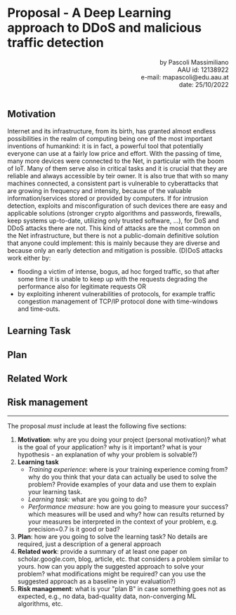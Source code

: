 # Proposal - A Deep Learning approach to DDoS and malicious traffic detection

<div style="text-align: right">
by Pascoli Massimiliano<br>
AAU id: 12138922<br>
e-mail: mapascoli@edu.aau.at<br>
date: 25/10/2022<br><br>
</div>

## Motivation
Internet and its infrastructure, from its birth, has granted almost endless possibilities in the realm of computing being one of the most important inventions of humankind: it is in fact, a powerful tool that potentially everyone can use at a fairly low price and effort. With the passing of time, many more devices were connected to the Net, in particular with the boom of IoT. Many of them serve also in critical tasks and it is crucial that they are reliable and always accessible by teir owner.
It is also true that with so many machines connected, a consistent part is vulnerable to cyberattacks that are growing in frequency and intensity, because of the valuable information/services stored or provided by computers.
If for intrusion detection, exploits and misconfiguration of such devices there are easy and applicable solutions (stronger crypto algorithms and passwords, firewalls, keep systems up-to-date, utilizing only trusted software, ...), for DoS and DDoS attacks there are not.
This kind of attacks are the most common on the Net infrastructure, but there is not a public-domain definitive solution that anyone could implement: this is mainly because they are diverse and because only an early detection and mitigation is possible.
(D)DoS attacks work either by:
+ flooding a victim of intense, bogus, ad hoc forged traffic, so that after some time it is unable to keep up with the requests degrading the performance also for legitimate requests OR
+ by exploiting inherent vulnerabilities of protocols, for example traffic congestion management of TCP/IP protocol done with time-windows and time-outs.

## Learning Task

## Plan

## Related Work

## Risk management



___

The proposal *must* include at least the following five sections:

1. **Motivation**: why are you doing your project (personal motivation)? what is the goal of your application? why is it important? what is your hypothesis - an explanation of why your problem is solvable?)
2. **Learning task**
   - *Training experience*: where is your training experience coming from? why do you think that your data can actually be used to solve the problem? Provide examples of your data and use them to explain your learning task.
   - *Learning task:* what are you going to do?
   - *Performance measure*: how are you going to measure your success? which measures will be used and why? how can results returned by your measures be interpreted in the context of your problem, e.g. precision=0.7 is it good or bad?
3. **Plan**: how are you going to solve the learning task? No details are required, just a description of a general approach
4. **Related work**: provide a summary of at least one paper on scholar.google.com, blog, article, etc. that considers a problem similar to yours. how can you apply the suggested approach to solve your problem? what modifications might be required? can you use the suggested approach as a baseline in your evaluation?)
5. **Risk management**: what is your "plan B" in case something goes not as expected, e.g., no data, bad-quality data, non-converging ML algorithms, etc.

